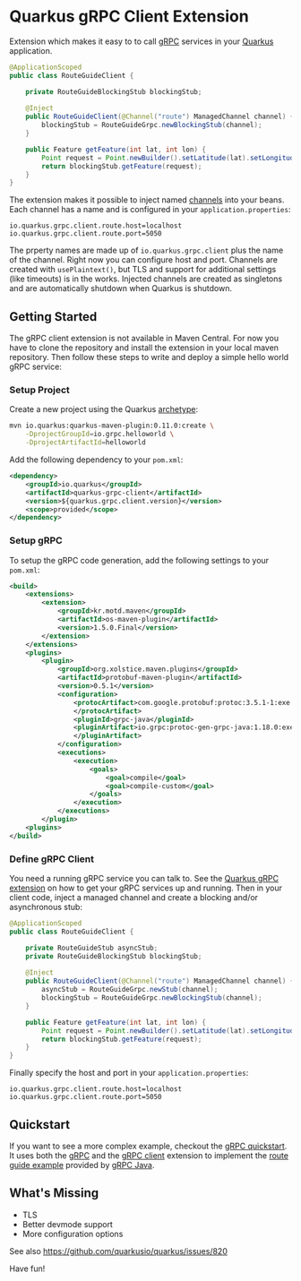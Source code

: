 # Quarkus gRPC Client Extension

Extension which makes it easy to to call [gRPC](https://grpc.io/) services in your [Quarkus](https://quarkus.io) application. 

```java
@ApplicationScoped
public class RouteGuideClient {

    private RouteGuideBlockingStub blockingStub;
    
    @Inject
    public RouteGuideClient(@Channel("route") ManagedChannel channel) {
        blockingStub = RouteGuideGrpc.newBlockingStub(channel);    
    }

    public Feature getFeature(int lat, int lon) {
        Point request = Point.newBuilder().setLatitude(lat).setLongitude(lon).build();
        return blockingStub.getFeature(request);
    }
}
```

The extension makes it possible to inject named [channels](https://grpc.io/docs/guides/concepts.html#channels) into your beans. Each channel has a name and is configured in your `application.properties`:

```properties
io.quarkus.grpc.client.route.host=localhost
io.quarkus.grpc.client.route.port=5050
``` 

The prperty names are made up of `io.quarkus.grpc.client` plus the name of the channel. Right now you can configure host and port. Channels are created with `usePlaintext()`, but TLS and support for additional settings (like timeouts) is in the works. Injected channels are created as singletons and are automatically shutdown when Quarkus is shutdown. 

## Getting Started

The gRPC client extension is not available in Maven Central. For now you have to clone the repository and install the extension in your local maven repository. Then follow these steps to write and deploy a simple hello world gRPC service:

### Setup Project

Create a new project using the Quarkus [archetype](https://quarkus.io/guides/getting-started-guide#bootstrapping-the-project):

```bash
mvn io.quarkus:quarkus-maven-plugin:0.11.0:create \
    -DprojectGroupId=io.grpc.helloworld \
    -DprojectArtifactId=helloworld
``` 

Add the following dependency to your `pom.xml`:

```xml
<dependency>
    <groupId>io.quarkus</groupId>
    <artifactId>quarkus-grpc-client</artifactId>
    <version>${quarkus.grpc.client.version}</version>
    <scope>provided</scope>
</dependency>
```

### Setup gRPC

To setup the gRPC code generation, add the following settings to your `pom.xml`:

```xml
<build>
    <extensions>
        <extension>
            <groupId>kr.motd.maven</groupId>
            <artifactId>os-maven-plugin</artifactId>
            <version>1.5.0.Final</version>
        </extension>
    </extensions>
    <plugins>
        <plugin>
            <groupId>org.xolstice.maven.plugins</groupId>
            <artifactId>protobuf-maven-plugin</artifactId>
            <version>0.5.1</version>
            <configuration>
                <protocArtifact>com.google.protobuf:protoc:3.5.1-1:exe:${os.detected.classifier}
                </protocArtifact>
                <pluginId>grpc-java</pluginId>
                <pluginArtifact>io.grpc:protoc-gen-grpc-java:1.18.0:exe:${os.detected.classifier}
                </pluginArtifact>
            </configuration>
            <executions>
                <execution>
                    <goals>
                        <goal>compile</goal>
                        <goal>compile-custom</goal>
                    </goals>
                </execution>
            </executions>
        </plugin>
    <plugins>
</build>
```

### Define gRPC Client

You need a running gRPC service you can talk to. See the [Quarkus gRPC extension](https://github.com/hpehl/quarkus-grpc-extension) on how to get your gRPC services up and running. Then in your client code, inject a managed channel and create a blocking and/or asynchronous stub:
 
```java
@ApplicationScoped
public class RouteGuideClient {

    private RouteGuideStub asyncStub;
    private RouteGuideBlockingStub blockingStub;
    
    @Inject
    public RouteGuideClient(@Channel("route") ManagedChannel channel) {
        asyncStub = RouteGuideGrpc.newStub(channel);
        blockingStub = RouteGuideGrpc.newBlockingStub(channel);    
    }

    public Feature getFeature(int lat, int lon) {
        Point request = Point.newBuilder().setLatitude(lat).setLongitude(lon).build();
        return blockingStub.getFeature(request);
    }
}
```

Finally specify the host and port in your `application.properties`:

```properties
io.quarkus.grpc.client.route.host=localhost
io.quarkus.grpc.client.route.port=5050
``` 

## Quickstart

If you want to see a more complex example, checkout the [gRPC quickstart](https://github.com/hpehl/quarkus-grpc-quickstart). It uses both the [gRPC](https://github.com/hpehl/quarkus-grpc-extension) and the [gRPC client](https://github.com/hpehl/quarkus-grpc-client-extension) extension to implement the [route guide example](https://github.com/grpc/grpc-java/tree/v1.18.0/examples#grpc-examples) provided by [gRPC Java](https://github.com/grpc/grpc-java). 

## What's Missing

- TLS
- Better devmode support
- More configuration options

See also https://github.com/quarkusio/quarkus/issues/820

Have fun!
